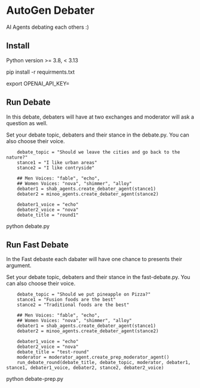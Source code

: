 # AutoGen Debater

AI Agents debating each others :)

## Install
Python version >= 3.8, < 3.13

pip install -r requirments.txt

export OPENAI_API_KEY=<REPLACE WITH YOUR KEY>

## Run Debate
In this debate, debaters will have at two exchanges and moderator will ask a question as well.

Set your debate topic, debaters and their stance in the debate.py. You can also choose their voice.
```
    debate_topic = "Should we leave the cities and go back to the nature?"
    stance1 = "I like urban areas"
    stance2 = "I like contryside"

    ## Men Voices: "fable", "echo",
    ## Women Voices: "nova", "shimmer", "alloy"
    debater1 = shab_agents.create_debater_agent(stance1)
    debater2 = minoo_agents.create_debater_agent(stance2)

    debater1_voice = "echo"
    debater2_voice = "nova"
    debate_title = "round1"

```


python debate.py



## Run Fast Debate
In the Fast debaste each dabater will have one chance to presents their argument.

Set your debate topic, debaters and their stance in the fast-debate.py. You can also choose their voice.
```
    debate_topic = "Should we put pineapple on Pizza?"
    stance1 = "Fusion foods are the best"
    stance2 = "Traditional foods are the best"

    ## Men Voices: "fable", "echo",
    ## Women Voices: "nova", "shimmer", "alloy"
    debater1 = shab_agents.create_debater_agent(stance1)
    debater2 = minoo_agents.create_debater_agent(stance2)

    debater1_voice = "echo"
    debater2_voice = "nova"
    debate_title = "test-round"
    moderator = moderator_agent.create_prep_moderator_agent()
    run_debate_round(debate_title, debate_topic, moderator, debater1, stance1, debater1_voice, debater2, stance2, debater2_voice)
```

python debate-prep.py